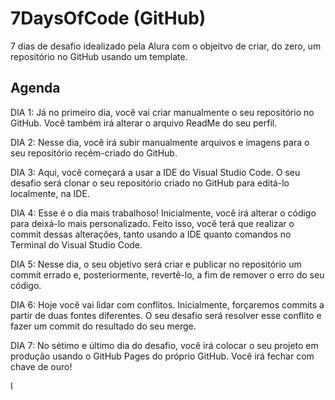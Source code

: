 # 7DaysOfCode (GitHub)
7 dias de desafio idealizado pela Alura com o objeitvo de criar, do zero, um repositório no GitHub usando um template. 

## Agenda

DIA 1: Já no primeiro dia, você vai criar manualmente o seu repositório no GitHub. Você também irá alterar o arquivo ReadMe do seu perfil.

DIA 2: Nesse dia, você irá subir manualmente arquivos e imagens para o seu repositório recém-criado do GitHub.

DIA 3: Aqui, você começará a usar a IDE do Visual Studio Code. O seu desafio será clonar o seu repositório criado no GitHub para editá-lo localmente, na IDE.

DIA 4: Esse é o dia mais trabalhoso! Inicialmente, você irá alterar o código para deixá-lo mais personalizado. Feito isso, você terá que realizar o commit dessas alterações, tanto usando a IDE quanto comandos no Terminal do Visual Studio Code.

DIA 5: Nesse dia, o seu objetivo será criar e publicar no repositório um commit errado e, posteriormente, revertê-lo, a fim de remover o erro do seu código.

DIA 6: Hoje você vai lidar com conflitos. Inicialmente, forçaremos commits a partir de duas fontes diferentes. O seu desafio será resolver esse conflito e fazer um commit do resultado do seu merge.

DIA 7: No sétimo e último dia do desafio, você irá colocar o seu projeto em produção usando o GitHub Pages do próprio GitHub. Você irá fechar com chave de ouro!

I
